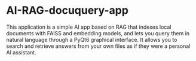 # AI-RAG-docuquery-app
This application is a simple AI app based on RAG that indexes local documents with FAISS and embedding models, and lets you query them in natural language through a PyQt6 graphical interface. It allows you to search and retrieve answers from your own files as if they were a personal AI assistant.
